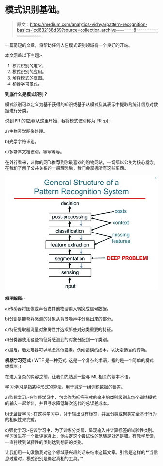 # 模式识别基础。

> 原文：<https://medium.com/analytics-vidhya/pattern-recognition-basics-1cd632138d39?source=collection_archive---------8----------------------->

一篇简短的文章，将帮助任何人在模式识别领域有一个良好的开端。

本文涵盖以下主题:-

1.  模式识别的定义。
2.  模式识别的应用。
3.  解释模式的框图。
4.  机器学习范式。

**到底什么是模式识别？**

模式识别可以定义为基于获得的知识或基于从模式及其表示中提取的统计信息对数据进行分类。

说到 PR 的应用(从这里开始，我将模式识别称为 PR :p):-

a)生物医学图像处理。

b)光学字符识别。

c)多媒体文档识别。等等等等。

在外行看来，从你的网飞推荐到你最喜欢的购物网站，一切都以公关为核心概念。在我们了解了公共关系的一般理念后，我们会掌握所有这些东西。

![](img/c442a8f59b27d5f283118f6a59341431.png)

**框图解释:-**

a)传感器将图像或声音或其他物理输入转换成信号数据。

b)分割是能够将感测的对象从背景噪声中分离出来的部分。

c)特征提取器测量对象属性并选择那些对分类重要的特征。

d)分类器使用这些特征将感测到的对象分配到一个类别。

e)最后，后处理器可以考虑其他因素，例如错误的成本，以决定适当的行动。

**机器学习范式** ( WTF 是一种范式..这是一个复杂的术语，指的是一个简单的模式或模型。)

在进入复杂的内容之前，让我们先熟悉一些与 ML 相关的基本术语。

学习:学习是指某种形式的算法，用于减少一组训练数据的误差。

a)监督学习:-在监督学习中，包含作为标签形式的输出的类别级别与每个训练模式的输入一起给出，并且寻求降低每次迭代的总误差成本。

b)无监督学习:-在这种学习中，对于输出没有标签，并且分类或聚类完全基于行为的相似性来完成。

c)强化学习:-在该学习中，为了训练分类器，呈现输入并计算标签的试验性类别。学习发生在一个批评家身上，他决定这个尝试性的范畴是对还是错。有教学反馈，一直持续到试探性的类别达到想要的类别。

让我们用一句激励我对这个领域感兴趣的话来结束这篇文章。引言是这样的*“当信息过载时，模式识别是确定真相的工具。”*